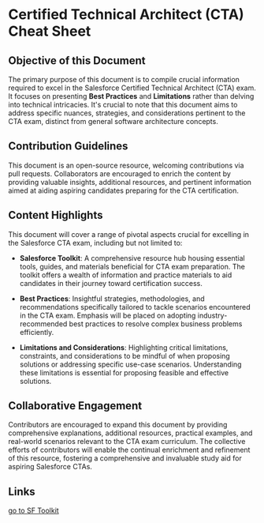 # Certified Technical Architect (CTA) Cheat Sheet

## Objective of this Document

The primary purpose of this document is to compile crucial information required to excel in the Salesforce Certified Technical Architect (CTA) exam. It focuses on presenting **Best Practices** and **Limitations** rather than delving into technical intricacies. It's crucial to note that this document aims to address specific nuances, strategies, and considerations pertinent to the CTA exam, distinct from general software architecture concepts.

## Contribution Guidelines

This document is an open-source resource, welcoming contributions via pull requests. Collaborators are encouraged to enrich the content by providing valuable insights, additional resources, and pertinent information aimed at aiding aspiring candidates preparing for the CTA certification.

## Content Highlights

This document will cover a range of pivotal aspects crucial for excelling in the Salesforce CTA exam, including but not limited to:

- **Salesforce Toolkit**: A comprehensive resource hub housing essential tools, guides, and materials beneficial for CTA exam preparation. The toolkit offers a wealth of information and practice materials to aid candidates in their journey toward certification success.

- **Best Practices**: Insightful strategies, methodologies, and recommendations specifically tailored to tackle scenarios encountered in the CTA exam. Emphasis will be placed on adopting industry-recommended best practices to resolve complex business problems efficiently.

- **Limitations and Considerations**: Highlighting critical limitations, constraints, and considerations to be mindful of when proposing solutions or addressing specific use-case scenarios. Understanding these limitations is essential for proposing feasible and effective solutions.

## Collaborative Engagement

Contributors are encouraged to expand this document by providing comprehensive explanations, additional resources, practical examples, and real-world scenarios relevant to the CTA exam curriculum. The collective efforts of contributors will enable the continual enrichment and refinement of this resource, fostering a comprehensive and invaluable study aid for aspiring Salesforce CTAs.

## Links

[go to SF Toolkit](https://sf-toolkit.com/)